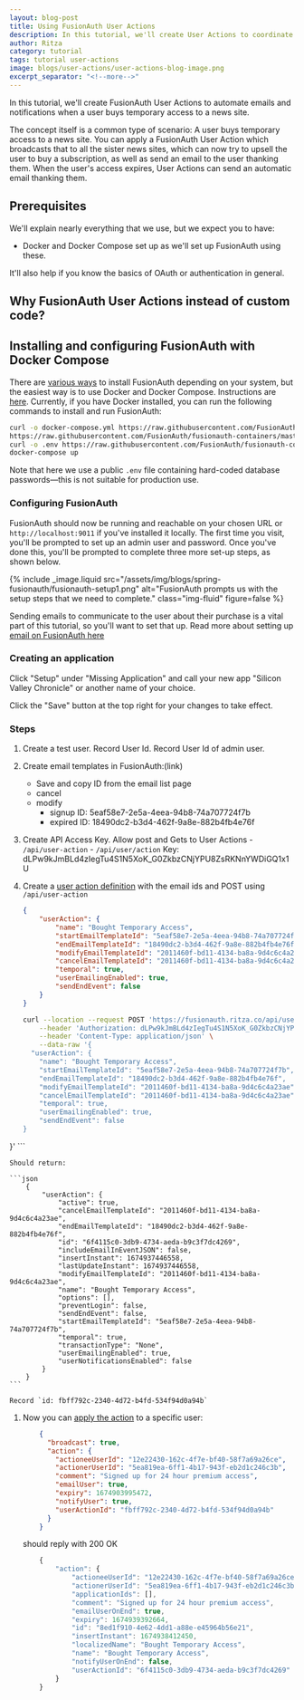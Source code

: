 ```yaml
---
layout: blog-post
title: Using FusionAuth User Actions
description: In this tutorial, we'll create User Actions to coordinate events around a customer purchase.
author: Ritza
category: tutorial
tags: tutorial user-actions
image: blogs/user-actions/user-actions-blog-image.png
excerpt_separator: "<!--more-->"
---
```


In this tutorial, we'll create FusionAuth User Actions to automate emails and notifications when a user buys temporary access to a news site.

<!--more-->

The concept itself is a common type of scenario: A user buys temporary access to a news site. You can apply a FusionAuth User Action which broadcasts that to all the sister news sites, which can now try to upsell the user to buy a subscription, as well as send an email to the user thanking them. When the user's access expires, User Actions can send an automatic email thanking them.


## Prerequisites

We'll explain nearly everything that we use, but we expect you to have:
-   Docker and Docker Compose set up as we'll set up FusionAuth using these.
    
It'll also help if you know the basics of OAuth or authentication in general.

## Why FusionAuth User Actions instead of custom code?

<todo>

## Installing and configuring FusionAuth with Docker Compose

There are [various ways](/docs/v1/tech/installation-guide/fusionauth-app) to install FusionAuth depending on your system, but the easiest way is to use Docker and Docker Compose. Instructions are [here](/docs/v1/tech/installation-guide/docker). Currently, if you have Docker installed, you can run the following commands to install and run FusionAuth:

```bash
curl -o docker-compose.yml https://raw.githubusercontent.com/FusionAuth/fusionauth-containers/master/docker/fusionauth/docker-compose.yml
https://raw.githubusercontent.com/FusionAuth/fusionauth-containers/master/docker/fusionauth/docker-compose.override.yml
curl -o .env https://raw.githubusercontent.com/FusionAuth/fusionauth-containers/master/docker/fusionauth/.env
docker-compose up
```

Note that here we use a public `.env` file containing hard-coded database passwords—this is not suitable for production use.


### Configuring FusionAuth

FusionAuth should now be running and reachable on your chosen URL or `http://localhost:9011` if you've installed it locally. The first time you visit, you'll be prompted to set up an admin user and password. Once you've done this, you'll be prompted to complete three more set-up steps, as shown below.

{% include _image.liquid src="/assets/img/blogs/spring-fusionauth/fusionauth-setup1.png" alt="FusionAuth prompts us with the setup steps that we need to complete." class="img-fluid" figure=false %}

Sending emails to communicate to the user about their purchase is a vital part of this tutorial, so you'll want to set that up. Read more about setting up [email on FusionAuth here](https://fusionauth.io/docs/v1/tech/email-templates/configure-email)

### Creating an application

Click "Setup" under "Missing Application" and call your new app "Silicon Valley Chronicle" or another name of your choice. 

Click the "Save" button at the top right for your changes to take effect.

### Steps

1. Create a test user. Record User Id. Record User Id of admin user.
1. Create email templates in FusionAuth:(link)
 	- Save and copy ID from the email list page
    - cancel 
    - modify
 		- signup ID: 5eaf58e7-2e5a-4eea-94b8-74a707724f7b
 		- expired ID: 18490dc2-b3d4-462f-9a8e-882b4fb4e76f
1. Create API Access Key. Allow post and Gets to User Actions 
		- `/api/user-action`
		- `/api/user/action`
	Key: dLPw9kJmBLd4zIegTu4S1N5XoK_G0ZkbzCNjYPU8ZsRKNnYWDiGQ1x1U

1. Create a [user action definition](https://fusionauth.io/docs/v1/tech/apis/user-actions) with the email ids and POST using `/api/user-action`
	```json
    {
        "userAction": {
            "name": "Bought Temporary Access",
            "startEmailTemplateId": "5eaf58e7-2e5a-4eea-94b8-74a707724f7b",
            "endEmailTemplateId": "18490dc2-b3d4-462f-9a8e-882b4fb4e76f",
            "modifyEmailTemplateId": "2011460f-bd11-4134-ba8a-9d4c6c4a23ae",
            "cancelEmailTemplateId": "2011460f-bd11-4134-ba8a-9d4c6c4a23ae",
            "temporal": true,
            "userEmailingEnabled": true,
            "sendEndEvent": false
        }
    }
	```

	```sh
	curl --location --request POST 'https://fusionauth.ritza.co/api/user-action' \
		--header 'Authorization: dLPw9kJmBLd4zIegTu4S1N5XoK_G0ZkbzCNjYPU8ZsRKNnYWDiGQ1x1U' \
		--header 'Content-Type: application/json' \
		--data-raw '{
      "userAction": {
        "name": "Bought Temporary Access",
        "startEmailTemplateId": "5eaf58e7-2e5a-4eea-94b8-74a707724f7b",
        "endEmailTemplateId": "18490dc2-b3d4-462f-9a8e-882b4fb4e76f",
        "modifyEmailTemplateId": "2011460f-bd11-4134-ba8a-9d4c6c4a23ae",
        "cancelEmailTemplateId": "2011460f-bd11-4134-ba8a-9d4c6c4a23ae",
        "temporal": true,
        "userEmailingEnabled": true,
        "sendEndEvent": false
    }
}'
	```

	Should return:

	```json
		{
		    "userAction": {
		        "active": true,
		        "cancelEmailTemplateId": "2011460f-bd11-4134-ba8a-9d4c6c4a23ae",
		        "endEmailTemplateId": "18490dc2-b3d4-462f-9a8e-882b4fb4e76f",
		        "id": "6f4115c0-3db9-4734-aeda-b9c3f7dc4269",
		        "includeEmailInEventJSON": false,
		        "insertInstant": 1674937446558,
		        "lastUpdateInstant": 1674937446558,
		        "modifyEmailTemplateId": "2011460f-bd11-4134-ba8a-9d4c6c4a23ae",
		        "name": "Bought Temporary Access",
		        "options": [],
		        "preventLogin": false,
		        "sendEndEvent": false,
		        "startEmailTemplateId": "5eaf58e7-2e5a-4eea-94b8-74a707724f7b",
		        "temporal": true,
		        "transactionType": "None",
		        "userEmailingEnabled": true,
		        "userNotificationsEnabled": false
		    }
		}
	```

	Record `id: fbff792c-2340-4d72-b4fd-534f94d0a94b`


1. Now you can [apply the action](https://fusionauth.io/docs/v1/tech/apis/actioning-users) to a specific user:
	```json
		{
		  "broadcast": true,
		  "action": {
		    "actioneeUserId": "12e22430-162c-4f7e-bf40-58f7a69a26ce",
		    "actionerUserId": "5ea819ea-6ff1-4b17-943f-eb2d1c246c3b",
		    "comment": "Signed up for 24 hour premium access",
		    "emailUser": true,
		    "expiry": 1674903995472,
		    "notifyUser": true,
		    "userActionId": "fbff792c-2340-4d72-b4fd-534f94d0a94b"
		  }
		}
	```
	should reply with 200 OK
	```js
		{
		    "action": {
		        "actioneeUserId": "12e22430-162c-4f7e-bf40-58f7a69a26ce",
		        "actionerUserId": "5ea819ea-6ff1-4b17-943f-eb2d1c246c3b",
		        "applicationIds": [],
		        "comment": "Signed up for 24 hour premium access",
		        "emailUserOnEnd": true,
		        "expiry": 1674939392664,
		        "id": "8ed1f910-4e62-4dd1-a88e-e45964b56e21",
		        "insertInstant": 1674938412450,
		        "localizedName": "Bought Temporary Access",
		        "name": "Bought Temporary Access",
		        "notifyUserOnEnd": false,
		        "userActionId": "6f4115c0-3db9-4734-aeda-b9c3f7dc4269"
		    }
		}
	```

